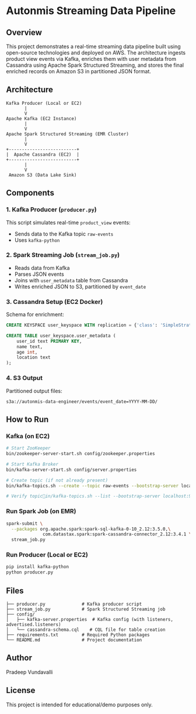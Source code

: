 # Autonmis Streaming Data Pipeline

## Overview
This project demonstrates a real-time streaming data pipeline built using open-source technologies and deployed on AWS. The architecture ingests product view events via Kafka, enriches them with user metadata from Cassandra using Apache Spark Structured Streaming, and stores the final enriched records on Amazon S3 in partitioned JSON format.

## Architecture

```
Kafka Producer (Local or EC2)
       |
       V
Apache Kafka (EC2 Instance)
       |
       V
Apache Spark Structured Streaming (EMR Cluster)
       |
       V
+--------------------------+
|  Apache Cassandra (EC2)  |
+--------------------------+
       |
       V
 Amazon S3 (Data Lake Sink)
```

## Components

### 1. Kafka Producer (`producer.py`)
This script simulates real-time `product_view` events:
- Sends data to the Kafka topic `raw-events`
- Uses `kafka-python`

### 2. Spark Streaming Job (`stream_job.py`)
- Reads data from Kafka
- Parses JSON events
- Joins with `user_metadata` table from Cassandra
- Writes enriched JSON to S3, partitioned by `event_date`

### 3. Cassandra Setup (EC2 Docker)
Schema for enrichment:
```sql
CREATE KEYSPACE user_keyspace WITH replication = {'class': 'SimpleStrategy', 'replication_factor': '1'};

CREATE TABLE user_keyspace.user_metadata (
    user_id text PRIMARY KEY,
    name text,
    age int,
    location text
);
```

### 4. S3 Output
Partitioned output files:
```
s3a://autonmis-data-engineer/events/event_date=YYYY-MM-DD/
```

## How to Run

### Kafka (on EC2)
```bash
# Start ZooKeeper
bin/zookeeper-server-start.sh config/zookeeper.properties

# Start Kafka Broker
bin/kafka-server-start.sh config/server.properties

# Create topic (if not already present)
bin/kafka-topics.sh --create --topic raw-events --bootstrap-server localhost:9092 --partitions 1 --replication-factor 1

# Verify topicin/kafka-topics.sh --list --bootstrap-server localhost:9092
```

### Run Spark Job (on EMR)
```bash
spark-submit \
  --packages org.apache.spark:spark-sql-kafka-0-10_2.12:3.5.0,\
              com.datastax.spark:spark-cassandra-connector_2.12:3.4.1 \
  stream_job.py
```

### Run Producer (Local or EC2)
```bash
pip install kafka-python
python producer.py
```

## Files
```
├── producer.py              # Kafka producer script
├── stream_job.py            # Spark Structured Streaming job
├── config/
│   ├── kafka-server.properties  # Kafka config (with listeners, advertised.listeners)
│   └── cassandra-schema.cql    # CQL file for table creation
├── requirements.txt         # Required Python packages
└── README.md                # Project documentation
```

## Author
Pradeep Vundavalli

## License
This project is intended for educational/demo purposes only.

